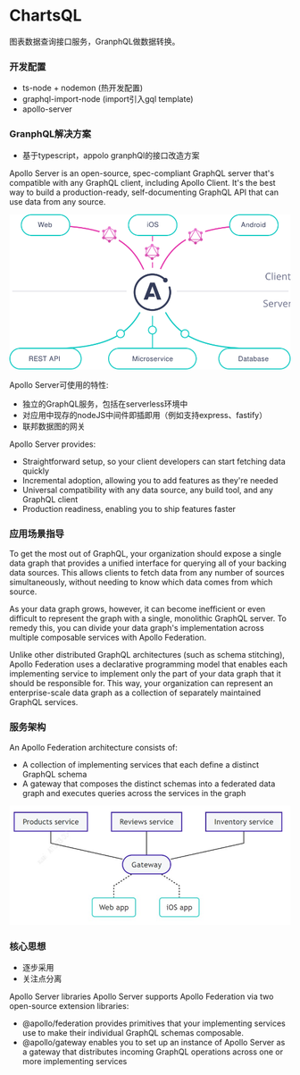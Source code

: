 # ChartsQL
图表数据查询接口服务，GranphQL做数据转换。


### 开发配置
- ts-node + nodemon (热开发配置)
- graphql-import-node (import引入gql template)
- apollo-server


### GranphQL解决方案
- 基于typescript，appolo granphQl的接口改造方案

Apollo Server is an open-source, spec-compliant GraphQL server that's compatible with any GraphQL client, including Apollo Client. It's the best way to build a production-ready, self-documenting GraphQL API that can use data from any source.

<div align="center">
<img src="./docs/asserts/index-diagram.svg">
</div>

Apollo Server可使用的特性:
- 独立的GraphQL服务，包括在serverless环境中
- 对应用中现存的nodeJS中间件即插即用（例如支持express、fastify）
- 联邦数据图的网关

Apollo Server provides:
- Straightforward setup, so your client developers can start fetching data quickly
- Incremental adoption, allowing you to add features as they're needed
- Universal compatibility with any data source, any build tool, and any GraphQL client
- Production readiness, enabling you to ship features faster


### 应用场景指导
To get the most out of GraphQL, your organization should expose a single data graph that provides a unified interface for querying all of your backing data sources. This allows clients to fetch data from any number of sources simultaneously, without needing to know which data comes from which source.

As your data graph grows, however, it can become inefficient or even difficult to represent the graph with a single, monolithic GraphQL server. To remedy this, you can divide your data graph's implementation across multiple composable services with Apollo Federation.

Unlike other distributed GraphQL architectures (such as schema stitching), Apollo Federation uses a declarative programming model that enables each implementing service to implement only the part of your data graph that it should be responsible for. This way, your organization can represent an enterprise-scale data graph as a collection of separately maintained GraphQL services.


### 服务架构
An Apollo Federation architecture consists of:

- A collection of implementing services that each define a distinct GraphQL schema
- A gateway that composes the distinct schemas into a federated data graph and executes queries across the services in the graph

<div algin='center'>
<img src="./docs/asserts/arctecture.jpg" />
</div>

### 核心思想
- 逐步采用
- 关注点分离

Apollo Server libraries
Apollo Server supports Apollo Federation via two open-source extension libraries:

- @apollo/federation provides primitives that your implementing services use to make their individual GraphQL schemas composable.
- @apollo/gateway enables you to set up an instance of Apollo Server as a gateway that distributes incoming GraphQL operations across one or more implementing services
